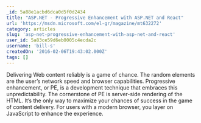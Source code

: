 ```yaml
---
_id: 5a88e1acbd6dca0d5f0d2434
title: "ASP.NET - Progressive Enhancement with ASP.NET and React"
url: 'https://msdn.microsoft.com/el-gr/magazine/mt632272'
category: articles
slug: 'asp-net-progressive-enhancement-with-asp-net-and-react'
user_id: 5a83ce59d6eb0005c4ecda2c
username: 'bill-s'
createdOn: '2016-02-06T19:43:02.000Z'
tags: []
---
```


Delivering Web content reliably is a game of chance. The random elements are the user’s network speed and browser capabilities. Progressive enhancement, or PE, is a development technique that embraces this unpredictability. The cornerstone of PE is server-side rendering of the HTML. It’s the only way to maximize your chances of success in the game of content delivery. For users with a modern browser, you layer on JavaScript to enhance the experience.
